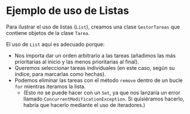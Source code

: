 # Ejemplo de uso de Listas

Para ilustrar el uso de listas (`List`), creamos una clase `GestorTareas` que contiene objetos de la clase `Tarea`.

El uso de `List` aquí es adecuado porque:

* Nos importa dar un orden arbitrario a las tareas (añadimos las más prioritarias al inicio y las menos prioritarias al final).
* Queremos seleccionar tareas individuales (en este caso, según su índice, para marcarlas como hechas).
* Podemos eliminar las tareas con el método `remove` dentro de un bucle `for` mientras iteramos la lista.
    - (Esto no se puede hacer con un `Set`, ya que nos lanzaría un error llamado `ConcurrentModificationException`. Si quisiéramos hacerlo, habría que hacerlo mediante el uso de iteradores.)